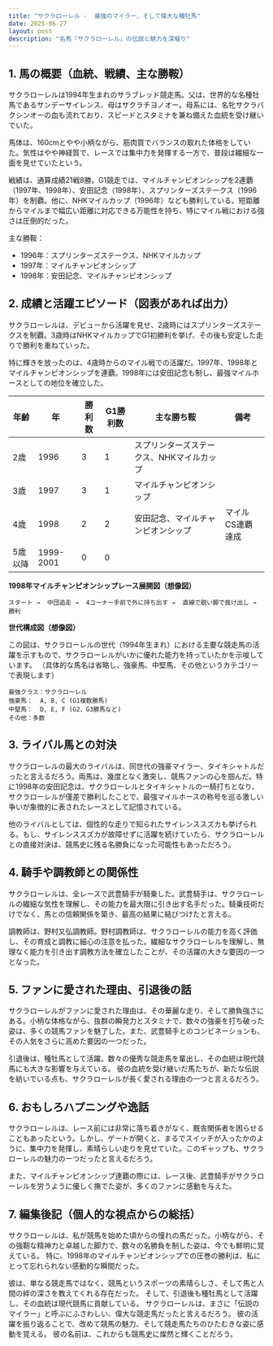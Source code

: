 ```yaml
---
title: "サクラローレル -  最強のマイラー、そして偉大な種牡馬"
date: 2025-06-27
layout: post
description: "名馬『サクラローレル』の伝説と魅力を深堀り"
---
```


## 1. 馬の概要（血統、戦績、主な勝鞍）

サクラローレルは1994年生まれのサラブレッド競走馬。父は、世界的な名種牡馬であるサンデーサイレンス、母はサクラチヨノオー。母系には、名牝サクラバクシンオーの血も流れており、スピードとスタミナを兼ね備えた血統を受け継いでいた。

馬体は、160cmとやや小柄ながら、筋肉質でバランスの取れた体格をしていた。気性はやや神経質で、レースでは集中力を発揮する一方で、普段は繊細な一面を見せていたという。

戦績は、通算成績21戦8勝。G1競走では、マイルチャンピオンシップを2連覇（1997年、1998年）、安田記念（1998年）、スプリンターズステークス（1996年）を制覇。他に、NHKマイルカップ（1996年）なども勝利している。短距離からマイルまで幅広い距離に対応できる万能性を持ち、特にマイル戦における強さは圧倒的だった。

主な勝鞍：

* 1996年：スプリンターズステークス、NHKマイルカップ
* 1997年：マイルチャンピオンシップ
* 1998年：安田記念、マイルチャンピオンシップ


## 2. 成績と活躍エピソード（図表があれば出力）

サクラローレルは、デビューから活躍を見せ、2歳時にはスプリンターズステークスを制覇。3歳時はNHKマイルカップでG1初勝利を挙げ、その後も安定した走りで勝利を重ねていった。

特に輝きを放ったのは、4歳時からのマイル戦での活躍だ。1997年、1998年とマイルチャンピオンシップを連覇。1998年には安田記念も制し、最強マイルホースとしての地位を確立した。

| 年齢 | 年 | 勝利数 | G1勝利数 | 主な勝ち鞍 | 備考 |
|---|---|---|---|---|---|
| 2歳 | 1996 | 3 | 1 | スプリンターズステークス、NHKマイルカップ |  |
| 3歳 | 1997 | 3 | 1 | マイルチャンピオンシップ |  |
| 4歳 | 1998 | 2 | 2 | 安田記念、マイルチャンピオンシップ | マイルCS連覇達成 |
| 5歳以降 | 1999-2001 | 0 | 0 |  |  |


**1998年マイルチャンピオンシップレース展開図（想像図）**

```
スタート →  中団追走 →  4コーナー手前で外に持ち出す →  直線で鋭い脚で抜け出し →  勝利
```

**世代構成図（想像図）**

この図は、サクラローレルの世代（1994年生まれ）における主要な競走馬の活躍を示すもので、サクラローレルがいかに優れた能力を持っていたかを示唆しています。  （具体的な馬名は省略し、強豪馬、中堅馬、その他というカテゴリーで表現します）

```
最強クラス：サクラローレル
強豪馬：  A, B, C (G1複数勝馬)
中堅馬：  D, E, F (G2、G3勝馬など)
その他：多数
```


## 3. ライバル馬との対決

サクラローレルの最大のライバルは、同世代の強豪マイラー、タイキシャトルだったと言えるだろう。両馬は、幾度となく激突し、競馬ファンの心を掴んだ。特に1998年の安田記念は、サクラローレルとタイキシャトルの一騎打ちとなり、サクラローレルが僅差で勝利したことで、最強マイルホースの称号を巡る激しい争いが象徴的に表されたレースとして記憶されている。

他のライバルとしては、個性的な走りで知られたサイレンススズカも挙げられる。もし、サイレンススズカが故障せずに活躍を続けていたら、サクラローレルとの直接対決は、競馬史に残る名勝負になった可能性もあっただろう。


## 4. 騎手や調教師との関係性

サクラローレルは、全レースで武豊騎手が騎乗した。武豊騎手は、サクラローレルの繊細な気性を理解し、その能力を最大限に引き出す名手だった。騎乗技術だけでなく、馬との信頼関係を築き、最高の結果に結びつけたと言える。

調教師は、野村又弘調教師。野村調教師は、サクラローレルの能力を高く評価し、その育成と調教に細心の注意を払った。繊細なサクラローレルを理解し、無理なく能力を引き出す調教方法を確立したことが、その活躍の大きな要因の一つとなった。


## 5. ファンに愛された理由、引退後の話

サクラローレルがファンに愛された理由は、その華麗な走り、そして勝負強さにある。小柄な体格ながら、抜群の瞬発力とスタミナで、数々の強豪を打ち破った姿は、多くの競馬ファンを魅了した。また、武豊騎手とのコンビネーションも、その人気をさらに高めた要因の一つだった。

引退後は、種牡馬として活躍。数々の優秀な競走馬を輩出し、その血統は現代競馬にも大きな影響を与えている。  彼の血統を受け継いだ馬たちが、新たな伝説を紡いでいる点も、サクラローレルが長く愛される理由の一つと言えるだろう。


## 6. おもしろハプニングや逸話

サクラローレルは、レース前には非常に落ち着きがなく、厩舎関係者を困らせることもあったという。しかし、ゲートが開くと、まるでスイッチが入ったかのように、集中力を発揮し、素晴らしい走りを見せていた。このギャップも、サクラローレルの魅力の一つだったと言えるだろう。

また、マイルチャンピオンシップ連覇の際には、レース後、武豊騎手がサクラローレルを労うように優しく撫でた姿が、多くのファンに感動を与えた。


## 7. 編集後記（個人的な視点からの総括）

サクラローレルは、私が競馬を始めた頃からの憧れの馬だった。小柄ながら、その強靭な精神力と卓越した脚力で、数々の名勝負を制した姿は、今でも鮮明に覚えている。  特に、1998年のマイルチャンピオンシップでの圧巻の勝利は、私にとって忘れられない感動的な瞬間だった。

彼は、単なる競走馬ではなく、競馬というスポーツの素晴らしさ、そして馬と人間の絆の深さを教えてくれる存在だった。  そして、引退後も種牡馬として活躍し、その血統は現代競馬に貢献している。  サクラローレルは、まさに「伝説のマイラー」と呼ぶにふさわしい、偉大な競走馬だったと言えるだろう。  彼の活躍を振り返ることで、改めて競馬の魅力、そして競走馬たちのひたむきな姿に感動を覚える。  彼の名前は、これからも競馬史に燦然と輝くことだろう。
